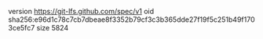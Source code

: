 version https://git-lfs.github.com/spec/v1
oid sha256:e96d1c78c7cb7dbeae8f3352b79cf3c3b365dde27f19f5c251b49f1703ce5fc7
size 5824
